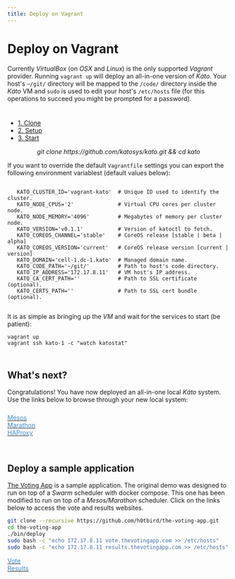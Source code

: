 ```yaml
---
title: Deploy on Vagrant
---
```


# Deploy on Vagrant

Currently *VirtualBox* (on *OSX* and *Linux*) is the only supported *Vagrant* provider. Running `vagrant up` will deploy an all-in-one version of *Káto*. Your host's `~/git/` directory will be mapped to the `/code/` directory inside the *Káto* VM and `sudo` is used to edit your host's `/etc/hosts` file (for this operations to succeed you might be prompted for a password).

<div class="col-xs-12" style="height:10px;"></div>

<ul class="nav nav-tabs">
 <li class="active"><a href="#1" data-toggle="tab">1. Clone</a></li>
 <li><a href="#2" data-toggle="tab">2. Setup</a></li>
 <li><a href="#3" data-toggle="tab">3. Start</a></li>
</ul>

<div class="tab-content ">
 <div class="tab-pane active" id="1">
  <div class="panel panel-default">
   <div class="panel-body">
    <center><em>git clone https://github.com/katosys/kato.git && cd kato</em></center>
   </div>
  </div>
 </div>
 <div class="tab-pane" id="2">
  <div class="panel panel-default">
   <div class="panel-body language-bash highlighter-rouge">
   <p>If you want to override the default <code class="highlighter-rouge">Vagrantfile</code> settings you can export the following environment variablest (default values below):</p>
   <pre class="highlight"><code>
   <span class="nv">KATO_CLUSTER_ID</span><span class="o">=</span><span class="s1">'vagrant-kato'</span>  <span class="c"># Unique ID used to identify the cluster.</span>
   <span class="nv">KATO_NODE_CPUS</span><span class="o">=</span><span class="s1">'2'</span>              <span class="c"># Virtual CPU cores per cluster node.</span>
   <span class="nv">KATO_NODE_MEMORY</span><span class="o">=</span><span class="s1">'4096'</span>         <span class="c"># Megabytes of memory per cluster node.</span>
   <span class="nv">KATO_VERSION</span><span class="o">=</span><span class="s1">'v0.1.1'</span>           <span class="c"># Version of katoctl to fetch.</span>
   <span class="nv">KATO_COREOS_CHANNEL</span><span class="o">=</span><span class="s1">'stable'</span>    <span class="c"># CoreOS release [stable | beta | alpha]</span>
   <span class="nv">KATO_COREOS_VERSION</span><span class="o">=</span><span class="s1">'current'</span>   <span class="c"># CoreOS release version [current | version]</span>
   <span class="nv">KATO_DOMAIN</span><span class="o">=</span><span class="s1">'cell-1.dc-1.kato'</span>  <span class="c"># Managed domain name.</span>
   <span class="nv">KATO_CODE_PATH</span><span class="o">=</span><span class="s1">'~/git/'</span>         <span class="c"># Path to host's code directory.</span>
   <span class="nv">KATO_IP_ADDRESS</span><span class="o">=</span><span class="s1">'172.17.8.11'</span>   <span class="c"># VM host's IP address.</span>
   <span class="nv">KATO_CA_CERT_PATH</span><span class="o">=</span><span class="s1">''</span>            <span class="c"># Path to SSL certificate (optional).</span>
   <span class="nv">KATO_CERTS_PATH</span><span class="o">=</span><span class="s1">''</span>              <span class="c"># Path to SSL cert bundle (optional).</span>
   </code></pre>
   </div>
  </div>
 </div>
 <div class="tab-pane" id="3">
  <div class="panel panel-default">
   <div class="panel-body language-bash highlighter-rouge">
   <p>It is as simple as bringing up the <em>VM</em> and wait for the services to start (be patient):</p>
   <pre class="highlight"><code>vagrant up
vagrant ssh kato-1 -c <span class="s2">"watch katostat"</span></code></pre>
   </div>
  </div>
 </div>
</div>

<div class="col-xs-12" style="height:10px;"></div>

## What's next?

Congratulations! You have now deployed an all-in-one local *Káto* system. Use the links below to browse through your new local system:

<div class="col-xs-12" style="height:10px;"></div>

<div class="btn-group btn-group-justified" role="group" aria-label="...">
  <div class="btn-group" role="group">
    <a class="btn btn-default" href="http://master-1.cell-1.dc-1.kato:5050"><font color="#428bca">Mesos</font></a>
  </div>
  <div class="btn-group" role="group">
    <a class="btn btn-default" href="http://master-1.cell-1.dc-1.kato:8080"><font color="#428bca">Marathon</font></a>
  </div>
  <div class="btn-group" role="group">
    <a class="btn btn-default" href="http://worker-1.cell-1.dc-1.kato:9090/haproxy?stats"><font color="#428bca">HAProxy</font></a>
  </div>
</div>

<div class="col-xs-12" style="height:30px;"></div>

## Deploy a sample application

[The Voting App](https://github.com/h0tbird/the-voting-app) is a sample application. The original demo was designed to run on top of a *Swarm* scheduler with docker compose. This one has been modified to run on top of a *Mesos/Marathon* scheduler. Click on the links below to access the vote and results websites.

```bash
git clone --recursive https://github.com/h0tbird/the-voting-app.git
cd the-voting-app
./bin/deploy
sudo bash -c "echo 172.17.8.11 vote.thevotingapp.com >> /etc/hosts"
sudo bash -c "echo 172.17.8.11 results.thevotingapp.com >> /etc/hosts"
```

<div class="btn-group btn-group-justified" role="group" aria-label="...">
  <div class="btn-group" role="group">
    <a class="btn btn-default" href="http://vote.thevotingapp.com"><font color="#428bca">Vote</font></a>
  </div>
  <div class="btn-group" role="group">
    <a class="btn btn-default" href="http://results.thevotingapp.com"><font color="#428bca">Results</font></a>
  </div>
</div>
